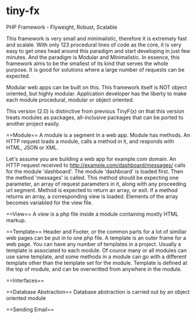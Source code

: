 tiny-fx
=======

PHP Framework - Flyweight, Robust, Scalable

This framework is very small and minimalistic, therefore it is extremely fast and scalale. With only 123 procedural lines of code as the core, it is very easy to get ones head around this paradigm and start developing in just few minutes. And the paradigm is Modular and Minimalistic. In essence, this framework aims to be the smallest of its kind that serves the whole purpose. It is good for solutions where a large number of requests can be expected.

Modular web apps can be built on this. This framework itself is NOT object oriented, but highly modular. Application developer has the liberty to make each module procedural, modular or object oriented.

This version (2.0) is distinctive from previous TinyF(x) on that this version treats modules as packages, all-inclusive packages that can be ported to another project easily.

==Module==
A module is a segment in a web app. Module has methods. An HTTP request loads a module, calls a method in it, and responds with HTML, JSON or XML.

Let's assume you are building a web app for example.com domain. An HTTP request received to http://example.com/dashboard/messages/ calls for the module 'dashboard'. The module 'dashboard' is loaded first. Then the method 'messages' is called. This method should be expecting one parameter, an array of request parameters in it, along with any proceeding url segment. Method is expected to return an array, or exit. If a method returns an array, a corresponding view is loaded. Elements of the array becomes variabled for the view file.

==View==
A view is a php file inside a module containing mostly HTML markup.

==Template==
Header and Footer, or the common parts for a lot of simillar web pages can be put in to one php file. A template is an outer frame for a web page. You can have any number of templates in a project. Usually a template is associated to each module. Of cource many or all modules can use same template, and some methods in a module can go with a different template other than the template set for the module. Template is defined at the top of module, and can be overwritted from anywhere in the module.

==Interfaces==

==Database Abstraction==
Database abstraction is carried out by an object oriented module

==Sending Email==
